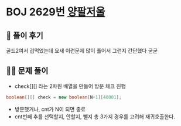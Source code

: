 # BOJ 2629번 [양팔저울](https://www.acmicpc.net/problem/2629)



## 🌈 풀이 후기

골드2여서 겁먹었는데 요새 이런문제 많이 풀어서 그런지 간단했다 굳굳

## 👩‍🏫 문제 풀이

- check[][] 라는 2차원 배열을 만들어 방문 체크 진행

``` java
boolean[][] check = new boolean[N+1][40001];
```

- 방문했거나, cnt가 N이 되면 종료
- cnt번째 추를 선택할지, 안할지, 뺄지 총 3가지 경우를 고려해 재귀호출한다.

